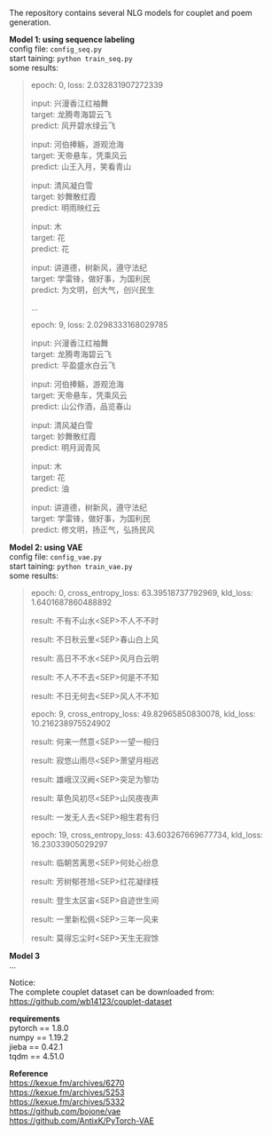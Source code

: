 The repository contains several NLG models for couplet and poem generation.

**Model 1: using sequence labeling**  
config file: `config_seq.py`  
start taining: `python train_seq.py`  
some results:
>epoch: 0, loss: 2.032831907272339
>
>input: 兴漫香江红袖舞  
>target: 龙腾粤海碧云飞  
>predict: 风开碧水绿云飞  
>
>input: 河伯捧觞，游观沧海  
>target: 天帝悬车，凭乘风云  
>predict: 山王入月，笑看青山  
>
>input: 清风凝白雪  
>target: 妙舞散红霞  
>predict: 明雨映红云  
>
>input: 木  
>target: 花  
>predict: 花  
>
>input: 讲道德，树新风，遵守法纪  
>target: 学雷锋，做好事，为国利民  
>predict: 为文明，创大气，创兴民生  
>
>...
>
>epoch: 9, loss: 2.0298333168029785
>
>input: 兴漫香江红袖舞  
>target: 龙腾粤海碧云飞  
>predict: 平盈盛水白云飞  
>
>input: 河伯捧觞，游观沧海  
>target: 天帝悬车，凭乘风云  
>predict: 山公作酒，品览春山  
>
>input: 清风凝白雪  
>target: 妙舞散红霞  
>predict: 明月润青风  
>
>input: 木  
>target: 花  
>predict: 油  
>
>input: 讲道德，树新风，遵守法纪  
>target: 学雷锋，做好事，为国利民  
>predict: 修文明，扬正气，弘扬民风  


**Model 2: using VAE**  
config file: `config_vae.py`  
start taining: `python train_vae.py`  
some results:
>epoch: 0, cross_entropy_loss: 63.39518737792969, kld_loss: 1.6401687860488892
>
>result: 不有不山水&lt;SEP&gt;不人不不时
>
>result: 不日秋云里&lt;SEP&gt;春山白上风
>
>result: 高日不不水&lt;SEP&gt;风月白云明
>
>result: 不人不不去&lt;SEP&gt;何是不不知
>
>result: 不日无何去&lt;SEP&gt;风人不不知
>
>epoch: 9, cross_entropy_loss: 49.82965850830078, kld_loss: 10.216238975524902
>
>result: 何来一然意&lt;SEP&gt;一望一相归
>
>result: 寂悠山雨尽&lt;SEP&gt;萧望月相迟
>
>result: 雄峨汉汉阙&lt;SEP&gt;突足为黎功
>
>result: 草色风初尽&lt;SEP&gt;山风夜夜声
>
>result: 一发无人去&lt;SEP&gt;相生君有归
>
>epoch: 19, cross_entropy_loss: 43.603267669677734, kld_loss: 16.23033905029297
>
>result: 临朝苦离思&lt;SEP&gt;何处心纷息
>
>result: 芳树郁苍旭&lt;SEP&gt;红花凝绿枝
>
>result: 登生太区宙&lt;SEP&gt;自迹世生间
>
>result: 一里新松佩&lt;SEP&gt;三年一风来
>
>result: 莫得忘尘时&lt;SEP&gt;天生无寂馀

**Model 3**  
...

Notice:  
The complete couplet dataset can be downloaded from:  
https://github.com/wb14123/couplet-dataset

**requirements**  
pytorch == 1.8.0  
numpy == 1.19.2  
jieba == 0.42.1  
tqdm == 4.51.0

**Reference**  
https://kexue.fm/archives/6270  
https://kexue.fm/archives/5253  
https://kexue.fm/archives/5332  
https://github.com/bojone/vae  
https://github.com/AntixK/PyTorch-VAE